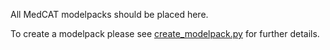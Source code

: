 All MedCAT modelpacks should be placed here.

To create a modelpack please see [create_modelpack.py](/medcat/1_create_model/create_modelpack/create_modelpack.py) for further details.
